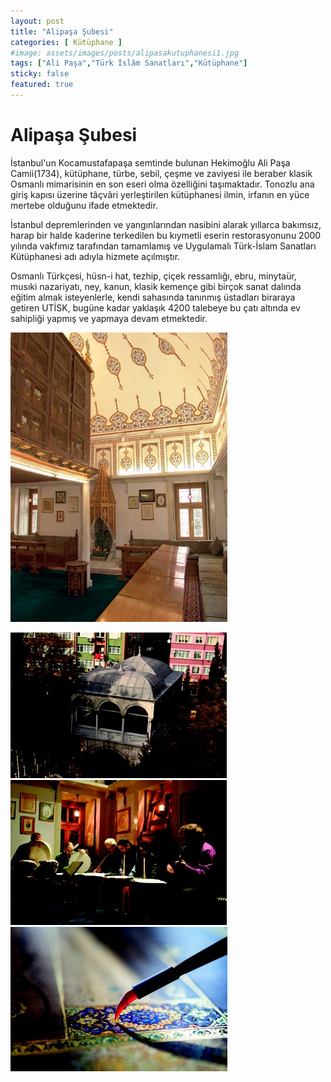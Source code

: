 ```yaml
---
layout: post
title: "Alipaşa Şubesi"
categories: [ Kütüphane ]
#image: assets/images/posts/alipasakutuphanesi1.jpg
tags: ["Ali Paşa","Türk İslâm Sanatları","Kütüphane"]
sticky: false
featured: true
---
```


# Alipaşa Şubesi

İstanbul'un Kocamustafapaşa semtinde bulunan Hekimoğlu Ali Paşa Camii(1734), kütüphane, türbe, sebil, çeşme ve zaviyesi ile beraber klasik Osmanlı mimarisinin en son eseri olma özelliğini taşımaktadır. Tonozlu ana giriş kapısı üzerine tâçvâri yerleştirilen kütüphanesi ilmin, irfanın en yüce mertebe olduğunu ifade etmektedir.

İstanbul depremlerinden ve yangınlarından nasibini alarak yıllarca bakımsız, harap bir halde kaderine terkedilen bu kıymetli eserin restorasyonunu 2000 yılında vakfımız tarafından tamamlamış ve Uygulamalı Türk-İslam Sanatları Kütüphanesi adı adıyla hizmete açılmıştır.

Osmanlı Türkçesi, hüsn-i hat, tezhip, çiçek ressamlığı, ebru, minytaür, musıki nazariyatı, ney, kanun, klasik kemençe gibi birçok sanat dalında eğitim almak isteyenlerle, kendi sahasında tanınmış üstadları biraraya getiren UTİSK, bugüne kadar yaklaşık 4200 talebeye bu çatı altında ev sahipliği yapmış ve yapmaya devam etmektedir.

![Alipaşa Şubesi](/assets/images/posts/alipasakutuphanesi1.jpg)

![Alipaşa Şubesi](/assets/images/posts/alipasakutuphanesi2.jpg)
![Alipaşa Şubesi](/assets/images/posts/alipasakutuphanesi3.jpg)
![Alipaşa Şubesi](/assets/images/posts/alipasakutuphanesi4.jpg)
